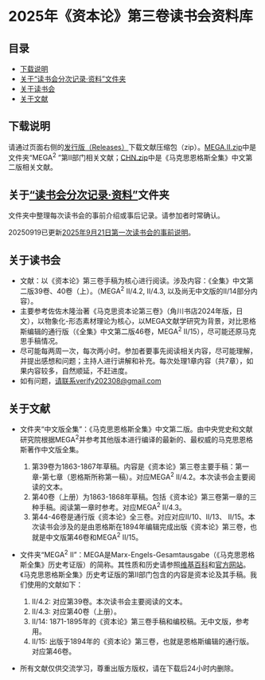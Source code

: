 <!-- omit in toc -->
# 2025年《资本论》第三卷读书会资料库
<!-- omit in toc -->
## 目录
- [下载说明](#下载说明)
- [关于“读书会分次记录·资料”文件夹](#关于读书会分次记录资料文件夹)
- [关于读书会](#关于读书会)
- [关于文献](#关于文献)

## 下载说明
请通过页面右侧的[发行版（Releases）](https://github.com/BH4FVB/Das-Kapital-Volume-III/releases/tag/20250919)下载文献压缩包（zip）。[MEGA.II.zip](https://github.com/BH4FVB/Das-Kapital-Volume-III/releases/tag/20250919#:~:text=5%20hours%20ago-,MEGA.II.zip,-sha256%3A5bf984da25f59ae63ab50cd6a5e5bf269ec3b89906358e6aa6860a92e736649c)中是文件夹“MEGA<sup>2</sup> ”第II部门相关文献；[CHN.zip](https://github.com/BH4FVB/Das-Kapital-Volume-III/releases/tag/20250919#:~:text=4-,CHN.zip,-sha256%3Aba9ef7aaf2f0fc166f77705b2c2b8fc7362a261c612a1354f6388a465ba5724a)中是《马克思恩格斯全集》中文第二版相关文献。

## 关于[“读书会分次记录·资料”](https://github.com/BH4FVB/Das-Kapital-Volume-III/tree/main/%E8%AF%BB%E4%B9%A6%E4%BC%9A%E5%88%86%E6%AC%A1%E8%AE%B0%E5%BD%95%C2%B7%E8%B5%84%E6%96%99)文件夹
文件夹中整理每次读书会的事前介绍或事后记录。请参加者时常确认。

20250919已更新[2025年9月21日第一次读书会的事前说明](https://github.com/BH4FVB/Das-Kapital-Volume-III/blob/main/%E8%AF%BB%E4%B9%A6%E4%BC%9A%E5%88%86%E6%AC%A1%E8%AE%B0%E5%BD%95%C2%B7%E8%B5%84%E6%96%99/20250921.md)。

## 关于读书会
- 文献：以《资本论》第三卷手稿为核心进行阅读。涉及内容：《全集》中文第二版39卷、40卷（上）。（MEGA<sup>2</sup>  II/4.2, II/4.3, 以及尚无中文版的II/14部分内容）。
- 主要参考佐佐木隆治著《马克思资本论第三卷》（角川书店2024年版，日文），以物象化-形态素材理论为核心，以MEGA文献学研究为背景，对比恩格斯编辑的通行版（《全集》中文第二版46卷，MEGA<sup>2</sup>  II/15），尽可能还原马克思手稿情况。
- 尽可能每两周一次，每次两小时。参加者要事先阅读相关内容，尽可能理解，并提出感想和问题；主持人进行讲解和补充。每次处理1章内容（共7章），如果内容较多，自然顺延，不赶进度。
- 如有问题，请联系verify202308@gmail.com

## 关于文献
- 文件夹“中文版全集”：《马克思恩格斯全集》中文第二版。由中央党史和文献研究院根据MEGA<sup>2</sup>并参考其他版本进行编译的最新的、最权威的马克思恩格斯著作中文版全集。
    1. 第39卷为1863-1867年草稿。内容是《资本论》第三卷主要手稿：第一章-第七章（恩格斯所称第一稿）。对应MEGA<sup>2</sup> II/4.2。本次读书会主要阅读的文本。
    2. 第40卷（上册）为1863-1868年草稿。包括《资本论》第三卷第一章的三种手稿。阅读第一章时参考。对应MEGA<sup>2</sup> II/4.3。
    3. 第44-46卷是通行版《资本论》全三卷。对应对应II/10、II/13、 II/15。本次读书会涉及的是由恩格斯在1894年编辑完成出版《资本论》第三卷，也就是中文版第46卷和MEGA<sup>2</sup> II/15。

- 文件夹“MEGA<sup>2</sup>  II”：MEGA是Marx-Engels-Gesamtausgabe（《马克思恩格斯全集》历史考证版）的简称。其性质和历史请参照[维基百科](https://zh.wikipedia.org/wiki/%E9%A9%AC%E5%85%8B%E6%80%9D%E6%81%A9%E6%A0%BC%E6%96%AF%E5%85%A8%E9%9B%86%E5%8E%86%E5%8F%B2%E8%80%83%E8%AF%81%E7%89%88)和[官方网站](https://megadigital.bbaw.de/)。《马克思恩格斯全集》历史考证版的第II部门包含的内容是资本论及其手稿。我们使用的文献如下：
    1. II/4.2: 对应第39卷。本次读书会主要阅读的文本。
    2. II/4.3: 对应第40卷（上册）。
    3. II/14: 1871-1895年的《资本论》第三卷手稿和编校稿。无中文版，参考用。
    4. II/15: 出版于1894年的《资本论》第三卷，也就是恩格斯编辑的通行版。对应第46卷。
- 所有文献仅供交流学习，尊重出版方版权，请在下载后24小时内删除。
